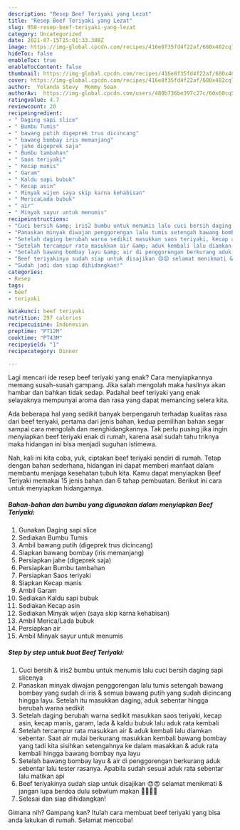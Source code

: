 ```yaml
---
description: "Resep Beef Teriyaki yang Lezat"
title: "Resep Beef Teriyaki yang Lezat"
slug: 958-resep-beef-teriyaki-yang-lezat
category: Uncategorized
date: 2021-07-15T15:01:33.308Z
image: https://img-global.cpcdn.com/recipes/416e8f35fd4f22af/680x482cq70/beef-teriyaki-foto-resep-utama.jpg
hideToc: false
enableToc: true
enableTocContent: false
thumbnail: https://img-global.cpcdn.com/recipes/416e8f35fd4f22af/680x482cq70/beef-teriyaki-foto-resep-utama.jpg
cover: https://img-global.cpcdn.com/recipes/416e8f35fd4f22af/680x482cq70/beef-teriyaki-foto-resep-utama.jpg
author:  Yolanda Stevy  Mommy Sean
authorAv:  https://img-global.cpcdn.com/users/480b736be397c27c/60x60cq50/avatar.jpg
ratingvalue: 4.7
reviewcount: 20
recipeingredient:
- " Daging sapi slice"
- " Bumbu Tumis"
- " bawang putih digeprek trus dicincang"
- " bawang bombay iris memanjang"
- " jahe digeprek saja"
- " Bumbu tambahan"
- " Saos teriyaki"
- " Kecap manis"
- " Garam"
- " Kaldu sapi bubuk"
- " Kecap asin"
- " Minyak wijen saya skip karna kehabisan"
- " MericaLada bubuk"
- " air"
- " Minyak sayur untuk menumis"
recipeinstructions:
- "Cuci bersih &amp; iris2 bumbu untuk menumis lalu cuci bersih daging sapi slicenya"
- "Panaskan minyak diwajan penggorengan lalu tumis setengah bawang bombay yang sudah di iris &amp; semua bawang putih yang sudah dicincang hingga layu. Setelah itu masukkan daging, aduk sebentar hingga berubah warna sedikit"
- "Setelah daging berubah warna sedikit masukkan saos teriyaki, kecap asin, kecap manis, garam, lada &amp; kaldu bubuk lalu aduk rata kembali"
- "Setelah tercampur rata masukkan air &amp; aduk kembali lalu diamkan sebentar. Saat air mulai berkurang masukkan kembali bawang bombay yang tadi kita sisihkan setengahnya ke dalam masakkan &amp; aduk rata kembali hingga bawang bombay nya layu"
- "Setelah bawang bombay layu &amp; air di penggorengan berkurang aduk sebentar lalu tester rasanya. Apabila sudah sesuai aduk rata sebentar lalu matikan api"
- "Beef teriyakinya sudah siap untuk disajikan 😍😍 selamat menikmati &amp; jangan lupa berdoa dulu sebwlum makan 🙏🏻🙏🏻"
- "Sudah jadi dan siap dihidangkan!"
categories:
- Resep
tags:
- beef
- teriyaki

katakunci: beef teriyaki 
nutrition: 297 calories
recipecuisine: Indonesian
preptime: "PT12M"
cooktime: "PT43M"
recipeyield: "1"
recipecategory: Dinner

---
```



Lagi mencari ide resep beef teriyaki yang enak? Cara menyiapkannya memang susah-susah gampang. Jika salah mengolah maka hasilnya akan hambar dan bahkan tidak sedap. Padahal beef teriyaki yang enak selayaknya mempunyai aroma dan rasa yang dapat memancing selera kita.




Ada beberapa hal yang sedikit banyak berpengaruh terhadap kualitas rasa dari beef teriyaki, pertama dari jenis bahan, kedua pemilihan bahan segar sampai cara mengolah dan menghidangkannya. Tak perlu pusing jika ingin menyiapkan beef teriyaki enak di rumah, karena asal sudah tahu triknya maka hidangan ini bisa menjadi suguhan istimewa.


Nah, kali ini kita coba, yuk, ciptakan beef teriyaki sendiri di rumah. Tetap dengan bahan sederhana, hidangan ini dapat memberi manfaat dalam membantu menjaga kesehatan tubuh kita. Kamu dapat menyiapkan Beef Teriyaki memakai 15 jenis bahan dan 6 tahap pembuatan. Berikut ini cara untuk menyiapkan hidangannya.

<!--inarticleads1-->

##### Bahan-bahan dan bumbu yang digunakan dalam menyiapkan Beef Teriyaki:

1. Gunakan  Daging sapi slice
1. Sediakan  Bumbu Tumis
1. Ambil  bawang putih (digeprek trus dicincang)
1. Siapkan  bawang bombay (iris memanjang)
1. Persiapkan  jahe (digeprek saja)
1. Persiapkan  Bumbu tambahan
1. Persiapkan  Saos teriyaki
1. Siapkan  Kecap manis
1. Ambil  Garam
1. Sediakan  Kaldu sapi bubuk
1. Sediakan  Kecap asin
1. Sediakan  Minyak wijen (saya skip karna kehabisan)
1. Ambil  Merica/Lada bubuk
1. Persiapkan  air
1. Ambil  Minyak sayur untuk menumis




<!--inarticleads2-->

##### Step by step untuk buat Beef Teriyaki:

1. Cuci bersih &amp; iris2 bumbu untuk menumis lalu cuci bersih daging sapi slicenya
1. Panaskan minyak diwajan penggorengan lalu tumis setengah bawang bombay yang sudah di iris &amp; semua bawang putih yang sudah dicincang hingga layu. Setelah itu masukkan daging, aduk sebentar hingga berubah warna sedikit
1. Setelah daging berubah warna sedikit masukkan saos teriyaki, kecap asin, kecap manis, garam, lada &amp; kaldu bubuk lalu aduk rata kembali
1. Setelah tercampur rata masukkan air &amp; aduk kembali lalu diamkan sebentar. Saat air mulai berkurang masukkan kembali bawang bombay yang tadi kita sisihkan setengahnya ke dalam masakkan &amp; aduk rata kembali hingga bawang bombay nya layu
1. Setelah bawang bombay layu &amp; air di penggorengan berkurang aduk sebentar lalu tester rasanya. Apabila sudah sesuai aduk rata sebentar lalu matikan api
1. Beef teriyakinya sudah siap untuk disajikan 😍😍 selamat menikmati &amp; jangan lupa berdoa dulu sebwlum makan 🙏🏻🙏🏻
1. Selesai dan siap dihidangkan!



Gimana nih? Gampang kan? Itulah cara membuat beef teriyaki yang bisa anda lakukan di rumah. Selamat mencoba!
